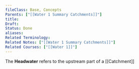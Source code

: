 ```yaml
---
fileClass: Base, Concepts
Parents: ["[[Water 1 Summary Catchments]]"]
title: 
Draft: 
Status: Done
aliases: 
Related Terminology: 
Related Notes: ["[[Water 1 Summary Catchments]]"]
Related Courses: ["[[Water 1]]"]
---
```

The **Headwater** refers to the upstream part of a [[Catchment]]